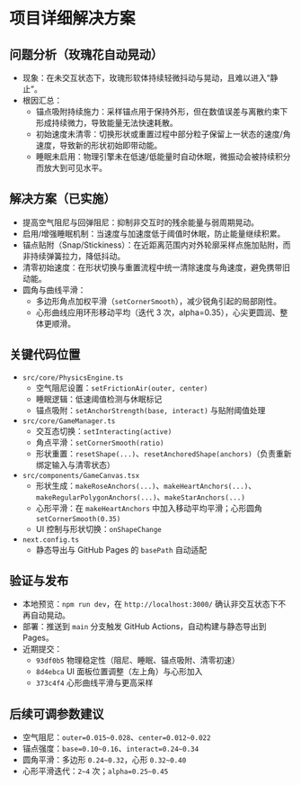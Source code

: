 # 项目详细解决方案

## 问题分析（玫瑰花自动晃动）
- 现象：在未交互状态下，玫瑰形软体持续轻微抖动与晃动，且难以进入“静止”。
- 根因汇总：
  - 锚点吸附持续施力：采样锚点用于保持外形，但在数值误差与离散约束下形成持续微力，导致能量无法快速耗散。
  - 初始速度未清零：切换形状或重置过程中部分粒子保留上一状态的速度/角速度，导致新的形状初始即带动能。
  - 睡眠未启用：物理引擎未在低速/低能量时自动休眠，微振动会被持续积分而放大到可见水平。

## 解决方案（已实施）
- 提高空气阻尼与回弹阻尼：抑制非交互时的残余能量与弱周期晃动。
- 启用/增强睡眠机制：当速度与加速度低于阈值时休眠，防止能量继续积累。
- 锚点贴附（Snap/Stickiness）：在近距离范围内对外轮廓采样点施加贴附，而非持续弹簧拉力，降低抖动。
- 清零初始速度：在形状切换与重置流程中统一清除速度与角速度，避免携带旧动能。
- 圆角与曲线平滑：
  - 多边形角点加权平滑（`setCornerSmooth`），减少锐角引起的局部刚性。
  - 心形曲线应用环形移动平均（迭代 3 次，alpha=0.35），心尖更圆润、整体更顺滑。

## 关键代码位置
- `src/core/PhysicsEngine.ts`
  - 空气阻尼设置：`setFrictionAir(outer, center)`
  - 睡眠逻辑：低速阈值检测与休眠标记
  - 锚点吸附：`setAnchorStrength(base, interact)` 与贴附阈值处理
- `src/core/GameManager.ts`
  - 交互态切换：`setInteracting(active)`
  - 角点平滑：`setCornerSmooth(ratio)`
  - 形状重置：`resetShape(...)`、`resetAnchoredShape(anchors)`（负责重新绑定输入与清零状态）
- `src/components/GameCanvas.tsx`
  - 形状生成：`makeRoseAnchors(...)`、`makeHeartAnchors(...)`、`makeRegularPolygonAnchors(...)`、`makeStarAnchors(...)`
  - 心形平滑：在 `makeHeartAnchors` 中加入移动平均平滑；心形圆角 `setCornerSmooth(0.35)`
  - UI 控制与形状切换：`onShapeChange`
- `next.config.ts`
  - 静态导出与 GitHub Pages 的 `basePath` 自动适配

## 验证与发布
- 本地预览：`npm run dev`，在 `http://localhost:3000/` 确认非交互状态下不再自动晃动。
- 部署：推送到 `main` 分支触发 GitHub Actions，自动构建与静态导出到 Pages。
- 近期提交：
  - `93df0b5` 物理稳定性（阻尼、睡眠、锚点吸附、清零初速）
  - `8d4ebca` UI 面板位置调整（左上角）与心形加入
  - `373c4f4` 心形曲线平滑与更高采样

## 后续可调参数建议
- 空气阻尼：`outer=0.015~0.028`、`center=0.012~0.022`
- 锚点强度：`base=0.10~0.16`、`interact=0.24~0.34`
- 圆角平滑：多边形 `0.24~0.32`，心形 `0.32~0.40`
- 心形平滑迭代：`2~4` 次；`alpha=0.25~0.45`
